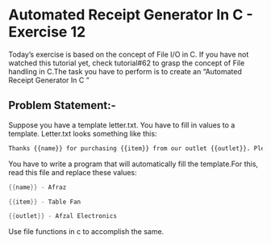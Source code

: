 # Automated Receipt Generator In C - Exercise 12

Today’s exercise is based on the concept of File I/O in C. If you have not watched this tutorial yet, check tutorial#62 to grasp the concept of File handling in C.The task you have to perform is to create an “Automated Receipt Generator In C ”

## Problem Statement:-
Suppose you have a template letter.txt. You have to fill in values to a template. Letter.txt looks something like this:
``` txt
Thanks {{name}} for purchasing {{item}} from our outlet {{outlet}}. Please visit our outlet {{outlet}} for any kind of problems. We plan to serve you again soon.
```

You have to write a program that will automatically fill the template.For this, read this file and replace these values:

``` c
{{name}} - Afraz 

{{item}} - Table Fan 

{{outlet}} - Afzal Electronics

```

Use file functions in c to accomplish the same.